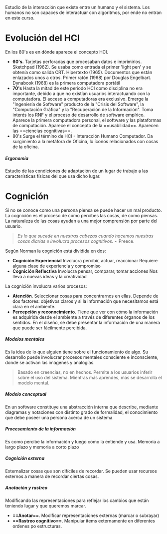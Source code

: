 Estudio de la interacción que existe entre un humano y el sistema. Los humanos no son capaces de interactuar con algoritmos, por ende no entran en este curso.
# Evolución del HCI
En los 80's es en dónde aparece el concepto HCI.
- **60's.** 
	Tarjetas perforadas que procesaban datos e imprimirlos.
	Sketchpad (1962). Se usaba como entrada el primer 'light pen' y se obtenía como salida CRT.
	Hipertexto (1965). Documentos que están enlazados unos a otros.
	Primer ratón (1968) por Douglas Engelbart.
	Dynabook (1968) es la primera computadora portátil
- **70's**
	Hasta la mitad de este periodo HCI como disciplina no era importante, debido a que no existían usuarios interactuando con la computadora.
	El acceso a computadoras era exclusivo.
	Emerge la "Ingeniería de Software" producto de la "Crisis del Software", la "Computación 
	Gráfica" y la "Recuperación de la Información".
	Toma interés los RNF y el proceso de desarrollo de software empírico.
	Aparece la primera computadora personal, el software y las plataformas de computación.
	Aparece el concepto de la ==usabilidad==.
	Aparecen las ==ciencias cognitivas==.
- 80's
	Surge el término de HCI - Interacción Humano Computador.
	Da surgimiento a la metáfora de Oficina, lo íconos relacionados con cosas de la oficina.
##### Ergonomía
Estudio de las condiciones de adaptación de un lugar de trabajo a las características físicas del que usa dicho lugar.
# Cognición
Si no se conoce como una persona piensa se puede hacer un mal producto. 
La cognición es el proceso de cómo percibes las cosas, de como piensas.
La naturaleza de las cosas ayudan a una mejor comprensión por parte del usuario.
> *Es lo que sucede en nuestras cabezas cuando hacemos nuestras cosas diarias e involucra procesos cognitivos.*
> ~ Preece.

Según Norman la cognición está dividida en dos:
- **Cognición Experiencial**
	Involucra percibir, actuar, reaccionar
	Requiere alguna clase de experiencia y compromiso
- **Cognición Reflectiva**
	Involucra pensar, comparar, tomar acciones
	Nos lleva a nuevas ideas y la creatividad

La cognición involucra varios procesos:
- **Atención**. Seleccionar cosas para concentrarnos en ellas. Depende de dos factores: objetivos claros y si la información que necesitamos está clara en el ambiente.
- **Percepción y reconocimiento.** Tiene que ver con cómo la información es adquirida desde el ambiente a través de diferentes órganos de los sentidos.
	En el diseño, se debe presentar la información de una manera que puede ser fácilmente percibida.
##### Modelos mentales
Es la idea de lo que alguien tiene sobre el funcionamiento de algo. Su desarrollo puede involucrar procesos mentales consciente e inconsciente, donde se activan las imágenes y analogías.
>Basado en creencias, no en hechos. Permite a los usuarios inferir sobre el uso del sistema.
>Mientras más aprendes, más se desarrolla el modelo mental.
##### Modelo conceptual
En un software constituye una abstracción interna que describe, mediante diagramas y notaciones con distinto grado de formalidad, el conocimiento que debe poseer una persona acerca de un sistema.
##### Procesamiento de la información
Es como percibe la información y luego como la entiende y usa. Memoria a largo plazo y memoria a corto plazo
##### Cognición externa
Externalizar cosas que son difíciles de recordar. Se pueden usar recursos externos a manera de recordar ciertas cosas.
##### Anotación y rastreo
Modificando las representaciones para reflejar los cambios que están teniendo lugar y que queremos marcar.
- **==Anotar==**. Modificar representaciones externas (marcar o subrayar)
- **==Rastreo cognitivo==**. Manipular items externamente en diferentes ordenes po estructuras.